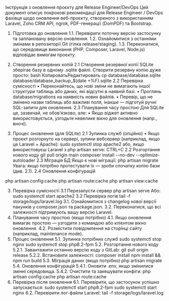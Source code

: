 Інструкція з оновлення проєкту для Release Engineer/DevOps
Цей документ описує покрокові рекомендації для Release Engineer / DevOps фахівця щодо оновлення веб-проєкту, створеного з використанням Laravel, Zoho CRM API, ngrok, PDF-генерації (DomPDF) та Bootstrap.
1. Підготовка до оновлення
   1.1. Перевірити поточну версію застосунку та заплановану версію оновлення.
   1.2. Ознайомитися з останніми змінами в репозиторії Git (гілка release/staging).
   1.3. Переконатися, що середовище виконання (PHP, Composer, Laravel, Node.js) відповідає вимогам проєкту.
2. Створення резервних копій
   2.1 Створення резервної копії
   SQLite зберігає базу в одному .sqlite файлі. Створити резервну копію дуже просто:
   bash
   КопироватьРедактировать
   cp database/database.sqlite database/database_backup_$(date +%F).sqlite
   2.2 Перевірка сумісності
   • Переконайтесь, що нові зміни не вимагають іншої структури таблиць або даних, які відсутні в наявній базі.
   • Проглянь database/migrations на наявність нових файлів.
   • Перевір, що не змінено назви таблиць або важливі поля, інакше — підготуй ручні SQL-запити для оновлення.
   2.3 Планування часу простою
   Для SQLite це, зазвичай, не обов’язково, але:
   • Якщо віджет активно використовується, узгодьте невелике вікно для оновлення (напр., вночі).

2. Процес оновлення (для SQLite)
   2.1 Зупинка служб (опційно)
   • Якщо проєкт розгорнуто на сервері, зупини вебсервер (наприклад, якщо це Laravel + Apache):
   sudo systemctl stop apache2
   або, якщо використовуєш Laravel з php artisan serve:
   CTRL+C
   2.2 Розгортання нового коду
   git pull origin main
   composer install --no-dev --optimize-autoloader
   2.3 Міграція БД
   Якщо є нові міграції:
   php artisan migrate
   Увага: якщо потрібно протестувати їх — зроби спочатку копію бази (див. 2.1).
   2.4 Оновлення конфігурацій

php artisan config:cache
php artisan route:cache
php artisan view:cache

3. Перевірка сумісності
   3.1 Перезапусти сервер
   php artisan serve
   Або:
   sudo systemctl start apache2
   3.2 Перевірка логів
   tail -f storage/logs/laravel.log
   3.1. Ознайомитися з changelog нової версії пакунків у composer.json та package.json.
   3.2. Переконатися, що всі залежності підтримують вашу версію Laravel.
4. Планування часу простою (якщо потрібно)
   4.1. Якщо оновлення вимагає простою — узгодити з командою або клієнтом вікно оновлення.
   4.2. Розмістити повідомлення на сторінці сайту (наприклад, maintenance mode).
5. Процес оновлення
   5.1. Зупинка потрібних служб
   sudo systemctl stop nginx
   sudo systemctl stop php8.2-fpm
   5.2. Розгортання нового коду
   5.2.1. Завантажити останню версію коду з GitLab:
   git pull origin release
   5.2.2. Встановити залежності:
   composer install
   npm install && npm run build
   5.3. Міграція даних (якщо потрібно)
   php artisan migrate
   5.4. Оновлення конфігурацій
   5.4.1. Оновити .env, якщо змінилися змінні середовища.
   5.4.2. Очистити та закешувати конфіги:
   php artisan config:cache
   php artisan route:cache
6. Перевірка після оновлення
   6.1. Перевірити, що застосунок успішно запускається:
   sudo systemctl start php8.2-fpm
   sudo systemctl start nginx
   6.2. Перевірити лог-файли Laravel:
   tail -f storage/logs/laravel.log
